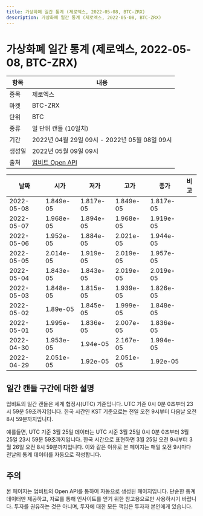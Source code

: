 ```yaml
---
title: 가상화폐 일간 통계 (제로엑스, 2022-05-08, BTC-ZRX)
description: 가상화폐 일간 통계 (제로엑스, 2022-05-08, BTC-ZRX)
---
```



가상화폐 일간 통계 (제로엑스, 2022-05-08, BTC-ZRX)
===

|항목|내용|
|--|--|
|종목|제로엑스|
|마켓|BTC-ZRX|
|단위|BTC|
|종류|일 단위 캔들 (10일치)|
|기간|2022년 04월 29일 09시 - 2022년 05월 08일 09시|
|생성일|2022년 05월 09일 09시|
|출처|[업비트 Open API](https://docs.upbit.com)|


|날짜|시가|저가|고가|종가|비고|
|--|--|--|--|--|--|
|2022-05-08|1.849e-05|1.817e-05|1.849e-05|1.817e-05|    |
|2022-05-07|1.968e-05|1.894e-05|1.968e-05|1.919e-05|    |
|2022-05-06|1.952e-05|1.884e-05|2.021e-05|1.944e-05|    |
|2022-05-05|2.014e-05|1.919e-05|2.019e-05|1.957e-05|    |
|2022-05-04|1.843e-05|1.843e-05|2.019e-05|2.019e-05|    |
|2022-05-03|1.848e-05|1.815e-05|1.939e-05|1.826e-05|    |
|2022-05-02|1.89e-05|1.845e-05|1.999e-05|1.848e-05|    |
|2022-05-01|1.995e-05|1.836e-05|2.007e-05|1.836e-05|    |
|2022-04-30|1.953e-05|1.94e-05|2.167e-05|1.994e-05|    |
|2022-04-29|2.051e-05|1.92e-05|2.051e-05|1.92e-05|    |


일간 캔들 구간에 대한 설명
---


업비트의 일간 캔들은 세계 협정시(UTC) 기준입니다. 
UTC 기준 0시 0분 0초부터 23시 59분 59초까지입니다. 
한국 시간인 KST 기준으로는 전일 오전 9시부터 다음날 오전 8시 59분까지입니다. 


예를들면, UTC 기준 3월 25일 데이터는 UTC 시준 3월 25일 0시 0분 0초부터 3월 25일 23시 59분 59초까지입니다. 
한국 시간으로 표현하면 3월 25일 오전 9시부터 3월 26일 오전 8시 59분까지입니다. 
이와 같은 이유로 본 페이지는 매일 오전 9시마다 전날의 통계 데이터를 자동으로 작성합니다. 


주의
---


본 페이지는 업비트의 Open API를 통하여 자동으로 생성된 페이지입니다. 
단순한 통계 데이터만 제공하고, 자료를 통해 인사이트를 얻기 위한 참고용으로만 사용하시기 바랍니다. 
투자를 권유하는 것은 아니며, 투자에 대한 모든 책임은 투자자 본인에게 있습니다. 
